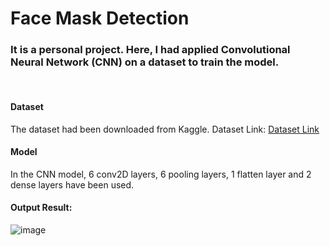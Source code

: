 # Face Mask  Detection

### It is a personal project. Here, I had applied Convolutional Neural Network (CNN) on a dataset to train the model.
<br>

#### Dataset
The dataset had been downloaded from Kaggle.
Dataset Link: <a href="https://www.kaggle.com/datasets/ashishjangra27/face-mask-12k-images-dataset"> Dataset Link</a>
<br>

#### Model
In the CNN model, 6 conv2D layers, 6 pooling layers, 1 flatten layer and 2 dense layers have been used.
<br>

#### Output Result:
![image](https://github.com/iaf12/Face_mask_detection/assets/72904612/6a8f154d-6b50-40dc-b527-04ca41fdb46d)


